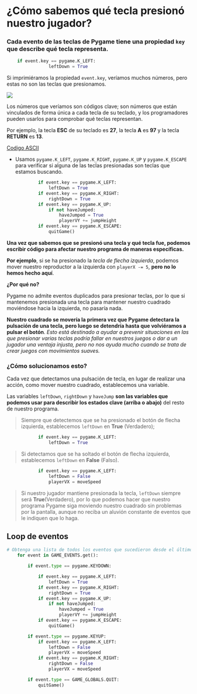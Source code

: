 # ¿Cómo sabemos qué tecla presionó nuestro jugador? 

### Cada evento de las teclas de Pygame tiene una propiedad  `key` que describe qué tecla representa. 
```python
	if event.key == pygame.K_LEFT:
                leftDown = True
```
Si imprimiéramos la propiedad `event.key`, veríamos muchos números, pero estas no son las teclas que presionamos.

![](https://media.giphy.com/media/kD7SCW1rF6FFK/giphy.gif)

Los números que veríamos son códigos clave; son números que están vinculados de forma única a cada tecla de su teclado, y los programadores pueden usarlos para comprobar qué teclas representan. 

Por ejemplo, la tecla **ESC** de su teclado es **27**, la tecla **A** es **97** y la tecla **RETURN** es **13**. 

[Codigo ASCII](https://elcodigoascii.com.ar/codigos-ascii/letra-a-minuscula-codigo-ascii-97.html)

- Usamos `pygame.K_LEFT`, `pygame.K_RIGHT`, `pygame.K_UP` y `pygame.K_ESCAPE` para verificar si alguna de las teclas presionadas son teclas que estamos buscando. 

```python
            if event.key == pygame.K_LEFT:
                leftDown = True
            if event.key == pygame.K_RIGHT:
                rightDown = True
            if event.key == pygame.K_UP:
                if not haveJumped:
                    haveJumped = True
                    playerVY += jumpHeight
            if event.key == pygame.K_ESCAPE:
                quitGame()
```

**Una vez que sabemos que se presionó una tecla y qué tecla fue, podemos escribir código para afectar nuestro programa de maneras específicas.**

**Por ejemplo**, si se ha presionado la *tecla de flecha izquierda*, podemos mover nuestro reproductor a la izquierda con ``playerX -= 5``, **pero no lo hemos hecho aquí**. 

**¿Por qué no?** 

Pygame no admite eventos duplicados para presionar teclas, por lo que si mantenemos presionada una tecla para mantener nuestro cuadrado moviéndose hacia la izquierda, no pasaría nada. 

**Nuestro cuadrado se movería la primera vez que Pygame detectara la pulsación de una tecla, pero luego se detendría hasta que volviéramos a pulsar el botón**. *Esto está destinado a ayudar a prevenir situaciones en las que presionar varias teclas podría fallar en nuestros juegos o dar a un jugador una ventaja injusta, pero no nos ayuda mucho cuando se trata de crear juegos con movimientos suaves.* 

### ¿Cómo solucionamos esto?
Cada vez que detectamos una pulsación de tecla, en lugar de realizar una acción, como mover nuestro cuadrado, establecemos una variable.

Las variables `leftDown`, `rightDown` y `haveJump` **son las variables que podemos usar para describir los estados clave (arriba o abajo)** del resto de nuestro programa. 

>Siempre que detectemos que se ha presionado el botón de flecha izquierda, establecemos `leftDown` en **True** (Verdadero); 
```python 
            if event.key == pygame.K_LEFT:
                leftDown = True
```
>Si detectamos que se ha soltado el botón de flecha izquierda, establecemos `leftDown` en **False** (Falso). 

```python 
            if event.key == pygame.K_LEFT:
                leftDown = False
                playerVX = moveSpeed
```

>Si nuestro jugador mantiene presionada la tecla, `leftDown` siempre será **True**(Verdadero), por lo que podemos hacer que nuestro programa Pygame siga moviendo nuestro cuadrado sin problemas por la pantalla, aunque no reciba un aluvión constante de eventos que le indiquen que lo haga.

## Loop de eventos

```python
# Obtenga una lista de todos los eventos que sucedieron desde el último rediseño
    for event in GAME_EVENTS.get():

        if event.type == pygame.KEYDOWN:

            if event.key == pygame.K_LEFT:
                leftDown = True
            if event.key == pygame.K_RIGHT:
                rightDown = True
            if event.key == pygame.K_UP:
                if not haveJumped:
                    haveJumped = True
                    playerVY += jumpHeight
            if event.key == pygame.K_ESCAPE:
                quitGame()

        if event.type == pygame.KEYUP:
            if event.key == pygame.K_LEFT:
                leftDown = False
                playerVX = moveSpeed
            if event.key == pygame.K_RIGHT:
                rightDown = False
                playerVX = moveSpeed

        if event.type == GAME_GLOBALS.QUIT:
            quitGame()
```






<!--stackedit_data:
eyJoaXN0b3J5IjpbLTIxMTEyODg5NjQsLTE5NTAzNTA2NjksLT
E0OTI0MDM3ODIsMTk2NzA3NTQzNCwtNzA5NTQ0Mzg2LDEyMjI4
NTA3Miw5ODIwMjAxMywtMzA4MTA2MjM4LDEwNDgxMzU0MTQsMT
U4ODg1MDI2NiwtMTA2MDM1NjQ3Ml19
-->